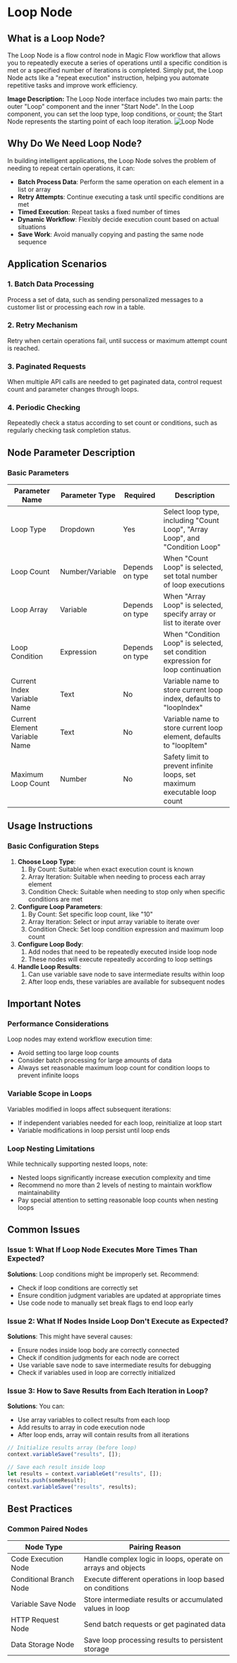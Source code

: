 # Loop Node

## What is a Loop Node?
The Loop Node is a flow control node in Magic Flow workflow that allows you to repeatedly execute a series of operations until a specific condition is met or a specified number of iterations is completed. Simply put, the Loop Node acts like a "repeat execution" instruction, helping you automate repetitive tasks and improve work efficiency.

**Image Description:**
The Loop Node interface includes two main parts: the outer "Loop" component and the inner "Start Node". In the Loop component, you can set the loop type, loop conditions, or count; the Start Node represents the starting point of each loop iteration.
![Loop Node](https://cdn.letsmagic.cn/static/img/Loop.png)

## Why Do We Need Loop Node?
In building intelligent applications, the Loop Node solves the problem of needing to repeat certain operations, it can:
- **Batch Process Data**: Perform the same operation on each element in a list or array
- **Retry Attempts**: Continue executing a task until specific conditions are met
- **Timed Execution**: Repeat tasks a fixed number of times
- **Dynamic Workflow**: Flexibly decide execution count based on actual situations
- **Save Work**: Avoid manually copying and pasting the same node sequence

## Application Scenarios
### 1. Batch Data Processing
Process a set of data, such as sending personalized messages to a customer list or processing each row in a table.

### 2. Retry Mechanism
Retry when certain operations fail, until success or maximum attempt count is reached.

### 3. Paginated Requests
When multiple API calls are needed to get paginated data, control request count and parameter changes through loops.

### 4. Periodic Checking
Repeatedly check a status according to set count or conditions, such as regularly checking task completion status.

## Node Parameter Description
### Basic Parameters
|Parameter Name|Parameter Type|Required|Description|
|---|---|---|---|
|Loop Type|Dropdown|Yes|Select loop type, including "Count Loop", "Array Loop", and "Condition Loop"|
|Loop Count|Number/Variable|Depends on type|When "Count Loop" is selected, set total number of loop executions|
|Loop Array|Variable|Depends on type|When "Array Loop" is selected, specify array or list to iterate over|
|Loop Condition|Expression|Depends on type|When "Condition Loop" is selected, set condition expression for loop continuation|
|Current Index Variable Name|Text|No|Variable name to store current loop index, defaults to "loopIndex"|
|Current Element Variable Name|Text|No|Variable name to store current loop element, defaults to "loopItem"|
|Maximum Loop Count|Number|No|Safety limit to prevent infinite loops, set maximum executable loop count|

## Usage Instructions
### Basic Configuration Steps
1. **Choose Loop Type**:
    1. By Count: Suitable when exact execution count is known
    2. Array Iteration: Suitable when needing to process each array element
    3. Condition Check: Suitable when needing to stop only when specific conditions are met
2. **Configure Loop Parameters**:
    1. By Count: Set specific loop count, like "10"
    2. Array Iteration: Select or input array variable to iterate over
    3. Condition Check: Set loop condition expression and maximum loop count
3. **Configure Loop Body**:
    1. Add nodes that need to be repeatedly executed inside loop node
    2. These nodes will execute repeatedly according to loop settings
4. **Handle Loop Results**:
    1. Can use variable save node to save intermediate results within loop
    2. After loop ends, these variables are available for subsequent nodes

## Important Notes
### Performance Considerations
Loop nodes may extend workflow execution time:
- Avoid setting too large loop counts
- Consider batch processing for large amounts of data
- Always set reasonable maximum loop count for condition loops to prevent infinite loops

### Variable Scope in Loops
Variables modified in loops affect subsequent iterations:
- If independent variables needed for each loop, reinitialize at loop start
- Variable modifications in loop persist until loop ends

### Loop Nesting Limitations
While technically supporting nested loops, note:
- Nested loops significantly increase execution complexity and time
- Recommend no more than 2 levels of nesting to maintain workflow maintainability
- Pay special attention to setting reasonable loop counts when nesting loops

## Common Issues
### Issue 1: What If Loop Node Executes More Times Than Expected?
**Solutions**: Loop conditions might be improperly set. Recommend:
- Check if loop conditions are correctly set
- Ensure condition judgment variables are updated at appropriate times
- Use code node to manually set break flags to end loop early

### Issue 2: What If Nodes Inside Loop Don't Execute as Expected?
**Solutions**: This might have several causes:
- Ensure nodes inside loop body are correctly connected
- Check if condition judgments for each node are correct
- Use variable save node to save intermediate results for debugging
- Check if variables used in loop are correctly initialized

### Issue 3: How to Save Results from Each Iteration in Loop?
**Solutions**: You can:
- Use array variables to collect results from each loop
- Add results to array in code execution node
- After loop ends, array will contain results from all iterations
```javascript
// Initialize results array (before loop)
context.variableSave("results", []);

// Save each result inside loop
let results = context.variableGet("results", []);
results.push(someResult);
context.variableSave("results", results);
```

## Best Practices
### Common Paired Nodes
|Node Type|Pairing Reason|
|---|---|
|Code Execution Node|Handle complex logic in loops, operate on arrays and objects|
|Conditional Branch Node|Execute different operations in loop based on conditions|
|Variable Save Node|Store intermediate results or accumulated values in loop|
|HTTP Request Node|Send batch requests or get paginated data|
|Data Storage Node|Save loop processing results to persistent storage| 